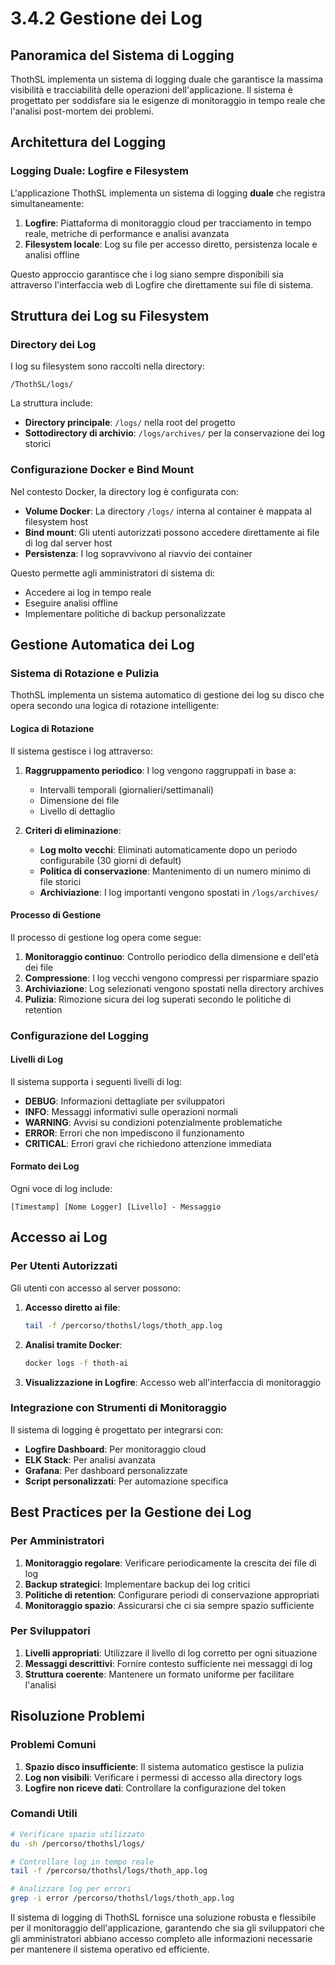 # 3.4.2 Gestione dei Log

## Panoramica del Sistema di Logging

ThothSL implementa un sistema di logging duale che garantisce la massima visibilità e tracciabilità delle operazioni dell'applicazione. Il sistema è progettato per soddisfare sia le esigenze di monitoraggio in tempo reale che l'analisi post-mortem dei problemi.

## Architettura del Logging

### Logging Duale: Logfire e Filesystem

L'applicazione ThothSL implementa un sistema di logging **duale** che registra simultaneamente:

1. **Logfire**: Piattaforma di monitoraggio cloud per tracciamento in tempo reale, metriche di performance e analisi avanzata
2. **Filesystem locale**: Log su file per accesso diretto, persistenza locale e analisi offline

Questo approccio garantisce che i log siano sempre disponibili sia attraverso l'interfaccia web di Logfire che direttamente sui file di sistema.

## Struttura dei Log su Filesystem

### Directory dei Log

I log su filesystem sono raccolti nella directory:
```
/ThothSL/logs/
```

La struttura include:
- **Directory principale**: `/logs/` nella root del progetto
- **Sottodirectory di archivio**: `/logs/archives/` per la conservazione dei log storici

### Configurazione Docker e Bind Mount

Nel contesto Docker, la directory log è configurata con:

- **Volume Docker**: La directory `/logs/` interna al container è mappata al filesystem host
- **Bind mount**: Gli utenti autorizzati possono accedere direttamente ai file di log dal server host
- **Persistenza**: I log sopravvivono al riavvio dei container

Questo permette agli amministratori di sistema di:
- Accedere ai log in tempo reale
- Eseguire analisi offline
- Implementare politiche di backup personalizzate

## Gestione Automatica dei Log

### Sistema di Rotazione e Pulizia

ThothSL implementa un sistema automatico di gestione dei log su disco che opera secondo una logica di rotazione intelligente:

#### Logica di Rotazione

Il sistema gestisce i log attraverso:

1. **Raggruppamento periodico**: I log vengono raggruppati in base a:
   - Intervalli temporali (giornalieri/settimanali)
   - Dimensione dei file
   - Livello di dettaglio

2. **Criteri di eliminazione**:
   - **Log molto vecchi**: Eliminati automaticamente dopo un periodo configurabile (30 giorni di default)
   - **Politica di conservazione**: Mantenimento di un numero minimo di file storici
   - **Archiviazione**: I log importanti vengono spostati in `/logs/archives/`

#### Processo di Gestione

Il processo di gestione log opera come segue:

1. **Monitoraggio continuo**: Controllo periodico della dimensione e dell'età dei file
2. **Compressione**: I log vecchi vengono compressi per risparmiare spazio
3. **Archiviazione**: Log selezionati vengono spostati nella directory archives
4. **Pulizia**: Rimozione sicura dei log superati secondo le politiche di retention

### Configurazione del Logging

#### Livelli di Log

Il sistema supporta i seguenti livelli di log:
- **DEBUG**: Informazioni dettagliate per sviluppatori
- **INFO**: Messaggi informativi sulle operazioni normali
- **WARNING**: Avvisi su condizioni potenzialmente problematiche
- **ERROR**: Errori che non impediscono il funzionamento
- **CRITICAL**: Errori gravi che richiedono attenzione immediata

#### Formato dei Log

Ogni voce di log include:
```
[Timestamp] [Nome Logger] [Livello] - Messaggio
```

## Accesso ai Log

### Per Utenti Autorizzati

Gli utenti con accesso al server possono:

1. **Accesso diretto ai file**:
   ```bash
   tail -f /percorso/thothsl/logs/thoth_app.log
   ```

2. **Analisi tramite Docker**:
   ```bash
   docker logs -f thoth-ai
   ```

3. **Visualizzazione in Logfire**: Accesso web all'interfaccia di monitoraggio

### Integrazione con Strumenti di Monitoraggio

Il sistema di logging è progettato per integrarsi con:
- **Logfire Dashboard**: Per monitoraggio cloud
- **ELK Stack**: Per analisi avanzata
- **Grafana**: Per dashboard personalizzate
- **Script personalizzati**: Per automazione specifica

## Best Practices per la Gestione dei Log

### Per Amministratori

1. **Monitoraggio regolare**: Verificare periodicamente la crescita dei file di log
2. **Backup strategici**: Implementare backup dei log critici
3. **Politiche di retention**: Configurare periodi di conservazione appropriati
4. **Monitoraggio spazio**: Assicurarsi che ci sia sempre spazio sufficiente

### Per Sviluppatori

1. **Livelli appropriati**: Utilizzare il livello di log corretto per ogni situazione
2. **Messaggi descrittivi**: Fornire contesto sufficiente nei messaggi di log
3. **Struttura coerente**: Mantenere un formato uniforme per facilitare l'analisi

## Risoluzione Problemi

### Problemi Comuni

1. **Spazio disco insufficiente**: Il sistema automatico gestisce la pulizia
2. **Log non visibili**: Verificare i permessi di accesso alla directory logs
3. **Logfire non riceve dati**: Controllare la configurazione del token

### Comandi Utili

```bash
# Verificare spazio utilizzato
du -sh /percorso/thothsl/logs/

# Controllare log in tempo reale
tail -f /percorso/thothsl/logs/thoth_app.log

# Analizzare log per errori
grep -i error /percorso/thothsl/logs/thoth_app.log
```

Il sistema di logging di ThothSL fornisce una soluzione robusta e flessibile per il monitoraggio dell'applicazione, garantendo che sia gli sviluppatori che gli amministratori abbiano accesso completo alle informazioni necessarie per mantenere il sistema operativo ed efficiente.
